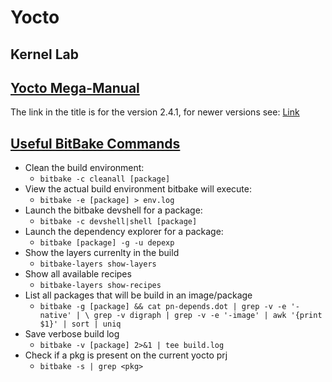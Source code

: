 # Yocto


## Kernel Lab


## [Yocto Mega-Manual](http://www.yoctoproject.org/docs/2.4.1/mega-manual/mega-manual.html)

The link in the title is for the version 2.4.1, for newer versions see: [Link](http://www.yoctoproject.org/docs/2.4.1/mega-manual/mega-manual.html)




## [Useful BitBake Commands](https://docs.atsgarage.com/tips/useful-bitbake-commands.html)





- Clean the build environment:
	- `bitbake -c cleanall [package]`
- View the actual build environment bitbake will execute:
	- `bitbake -e [package] > env.log`
- Launch the bitbake devshell for a package:
	- `bitbake -c devshell|shell [package]`
- Launch the dependency explorer for a package:
	- `bitbake [package] -g -u depexp`
- Show the layers currenlty in the build
	- `bitbake-layers show-layers`
- Show all available recipes
	- `bitbake-layers show-recipes`
- List all packages that will be build in an image/package
	- `bitbake -g [package] && cat pn-depends.dot | grep -v -e '-native' | \
	  grep -v digraph | grep -v -e '-image' | awk '{print $1}' | sort | uniq`
- Save verbose build log
	- `bitbake -v [package] 2>&1 | tee build.log`
- Check if a pkg is present on the current yocto prj
	- `bitbake -s | grep <pkg>`

